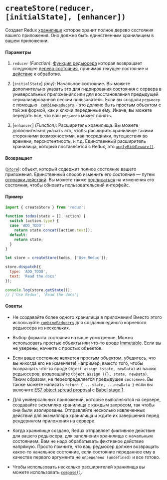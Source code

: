 # `createStore(reducer, [initialState], [enhancer])`

Создает Redux [хранилище](Store.md) которое хранит полное дерево состояния вашего приложения. Оно должно быть единственным хранилищем в вашем приложении.

#### Параметры

  1. `reducer` *(Function)*: [Функция редьюсера](../Glossary.md#reducer) которая возвращает следующее [дерево состояния](../Glossary.md#state), принимая текущее состояние и [действие](../Glossary.md#action) к обработке.

  2. [`initialState`] *(any)*: Начальное состояние. Вы можете дополнительно указать это для гидрирования состояния с сервера в универсальных приложениях или для восстановления предыдущей сериализированной сессии пользователя. Если вы создали `редьюсер` с помощью [` combineReducers`](combineReducers.md) - это должно быть простым объектом с той же формой, как и ключи переданные ему. Иначе, вы можете передать все, что ваш `редьюсер` может понять.

  3. [`enhancer`] *(Function)*: Расширитель хранилища. Вы можете дополнительно указать это, чтобы расширить хранилище такими сторонними возможностями, как посредники, путешествия во времени, персистентность, и т.д. Единственный расширитель хранилища, который поставляется с Redux, это [`applyMiddleware()`](applyMiddleware.md).

#### Возвращает

([*`Store`*](Store.md)): объект, который содержит полное состояние вашего приложения. Единственный способ изменить его состояние — путем [отправки действий](Store.md#dispatch). Вы можете также [подписаться](Store.md#subscribe) на изменения его состояния, чтобы обновить пользовательский интерфейс.

#### Пример

```js
import { createStore } from 'redux';

function todos(state = [], action) {
  switch (action.type) {
  case 'ADD_TODO':
    return state.concat([action.text]);
  default:
    return state;
  }
}

let store = createStore(todos, ['Use Redux']);

store.dispatch({
  type: 'ADD_TODO',
  text: 'Read the docs'
});

console.log(store.getState());
// ['Use Redux', 'Read the docs']
```

#### Советы

  * Не создавайте более одного хранилища в приложении! Вместо этого используйте [`combineReducers`](combineReducers.md) для создания единого корневого редьюсера из нескольких.

  * Выбор формата состояния на ваше усмотрение. Можно использовать простые объекты или что-то вроде [Immutable](http://facebook.github.io/immutable-js/). Если вы не уверены, начните с простых объектов.

  * Если ваше состояние является простым объектом, убедитесь, что вы никогда его не изменяете! Например, вместо того, чтобы возвращать что-то вроде `Object.assign (state, newData)` из ваших редьюсеров, возвращайте `Object.assign ({}, state, newData)`. Таким образом, не переопределяется предыдущее `состояние`. Вы также можете написать `return { ...state, ...newData }` если вы включите [ES7 object spread proposal](https://github.com/sebmarkbage/ecmascript-rest-spread) с [Babel stage 1](http://babeljs.io/docs/usage/experimental/).

  * Для универсальных приложений, которые выполняются на сервере, создавайте экземпляр хранилища с каждым запросом, так чтобы они были изолированы. Отправляйте несколько извлеченных действий для экземпляра хранилища и ждите их завершения перед рендерингом приложения на сервере.

  * Когда хранилище создано, Redux отправляет фиктивное действие для вашего редьюсера, для заполнения хранилища с начальным состоянием. Вам не надо обрабатывать фиктивное действие напрямую. Просто помните, что ваш редьюсер должен возвращать какое-то начальное состояние, если состояние переданное ему в качестве первого аргумента не `определено (undefined)` и все готово.

  * Чтобы использовать несколько расширителей хранилища вы можете использовать [`compose()`](compose.md).
